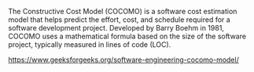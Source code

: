 The Constructive Cost Model (COCOMO) is a software cost estimation model that helps predict the effort, cost, and schedule required for a software development project. Developed by Barry Boehm in 1981, COCOMO uses a mathematical formula based on the size of the software project, typically measured in lines of code (LOC).

https://www.geeksforgeeks.org/software-engineering-cocomo-model/